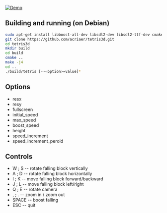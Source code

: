 
[![Demo](https://img.youtube.com/vi/DZRnGjES52k/0.jpg)](https://youtu.be/DZRnGjES52k)

## Building and running (on Debian)

``` bash
sudo apt-get install libboost-all-dev libsdl2-dev libsdl2-ttf-dev cmake libglew-dev libsdl2-image-dev libsdl2-ttf-dev
git clone https://github.com/acriaer/tetris3d.git
cd tetris3d
mkdir build
cd build
cmake ..
make -j4
cd ..
./build/tetris [--<option>=value]*
```

## Options
 - resx
 - resy
 - fullscreen
 - initial_speed 
 - max_speed 
 - boost_speed 
 - height 
 - speed_increment
 - speed_increment_peroid

 ## Controls

  - W ; S -- rotate falling block vertically
  - A ; D -- rotate falling block horizontally
  - I ; K -- move falling block forward/backward
  - J ; L -- move falling block left/right
  - Q ; E -- rotate camera
  - , ; . -- zoom in / zoom out
  - SPACE -- boost falling
  - ESC -- quit